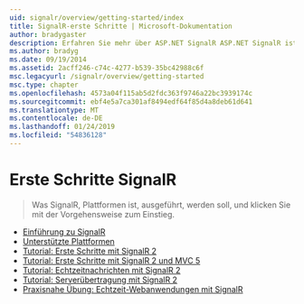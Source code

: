 ```yaml
---
uid: signalr/overview/getting-started/index
title: SignalR-erste Schritte | Microsoft-Dokumentation
author: bradygaster
description: Erfahren Sie mehr über ASP.NET SignalR ASP.NET SignalR ist eine neue Bibliothek für ASP.NET-Entwickler,, die Entwicklung von Echtzeit-Webfunktionen erleichtert. SignalR ermöglicht Bi...
ms.author: bradyg
ms.date: 09/19/2014
ms.assetid: 2acff246-c74c-4277-b539-35bc42988c6f
msc.legacyurl: /signalr/overview/getting-started
msc.type: chapter
ms.openlocfilehash: 4573a04f115ab5d2fdc363f9746a22bc3939174c
ms.sourcegitcommit: ebf4e5a7ca301af8494edf64f85d4a8deb61d641
ms.translationtype: MT
ms.contentlocale: de-DE
ms.lasthandoff: 01/24/2019
ms.locfileid: "54836128"
---
```

<a name="signalr-getting-started"></a>Erste Schritte SignalR
====================
> Was SignalR, Plattformen ist, ausgeführt, werden soll, und klicken Sie mit der Vorgehensweise zum Einstieg.


- [Einführung zu SignalR](introduction-to-signalr.md)
- [Unterstützte Plattformen](supported-platforms.md)
- [Tutorial: Erste Schritte mit SignalR 2](tutorial-getting-started-with-signalr.md)
- [Tutorial: Erste Schritte mit SignalR 2 und MVC 5](tutorial-getting-started-with-signalr-and-mvc.md)
- [Tutorial: Echtzeitnachrichten mit SignalR 2](tutorial-high-frequency-realtime-with-signalr.md)
- [Tutorial: Serverübertragung mit SignalR 2](tutorial-server-broadcast-with-signalr.md)
- [Praxisnahe Übung: Echtzeit-Webanwendungen mit SignalR](real-time-web-applications-with-signalr.md)
